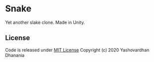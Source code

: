 # Snake
Yet another slake clone. Made in Unity.

## License
Code is released under [MIT License](LICENSE)
Copyright (c) 2020 Yashovardhan Dhanania
